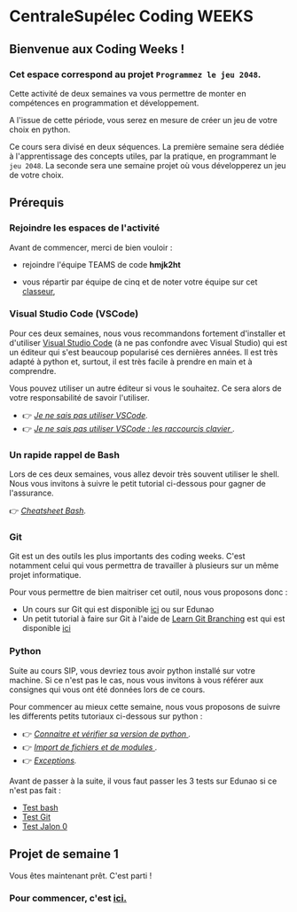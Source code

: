 # CentraleSupélec Coding WEEKS 

## Bienvenue aux Coding Weeks !
### Cet espace correspond au projet `Programmez le jeu 2048`.


Cette activité de deux semaines va vous permettre de monter en compétences en programmation et développement. 

A l'issue de cette période, vous serez en mesure de créer un jeu de votre choix en python.

Ce cours sera divisé en deux séquences. La première semaine sera dédiée à l'apprentissage des concepts utiles, par la pratique, en programmant le `jeu 2048`. La seconde sera une semaine projet où vous développerez un jeu de votre choix.

## Prérequis

### Rejoindre les espaces de l'activité

Avant de commencer, merci de bien vouloir :

- rejoindre l'équipe TEAMS de code **hmjk2ht** 

- vous répartir par équipe de cinq et de noter votre équipe sur cet [classeur](https://centralesupelec.sharepoint.com/:x:/r/sites/CodingWeeks2425Intervenants/Documents%20partages/General/Equipes%20-%202048.xlsx?d=w30206905edaf4c57bc8dc7088f76d073&csf=1&web=1&e=QTpjjI),	



### Visual Studio Code (VSCode)

Pour ces deux semaines, nous vous recommandons fortement d'installer et d'utiliser [Visual Studio Code](https://code.visualstudio.com/) (à ne pas confondre avec Visual Studio) qui est un éditeur qui s'est beaucoup popularisé ces dernières années. Il est très adapté à python et, surtout, il est très facile à prendre en main et à comprendre. 

Vous pouvez utiliser un autre éditeur si vous le souhaitez. Ce sera alors de votre responsabilité de savoir l'utiliser.

* :point_right: _[Je ne sais pas utiliser VSCode](https://github.com/hudelotc/CentraleSupelec_CodingWeeks_2020/blob/main/VisualStudioCode.md)._
* :point_right: _[Je ne sais pas utiliser VSCode : les raccourcis clavier ](https://github.com/LoicPoullain/je-code/blob/master/utiliser-visual-studio-code.md)._

### Un rapide rappel de Bash

Lors de ces deux semaines, vous allez devoir très souvent utiliser le shell. Nous vous invitons à suivre le petit tutorial ci-dessous pour gagner de l'assurance.


:point_right: _[Cheatsheet Bash](https://github.com/hudelotc/CentraleSupelec_CodingWeeks_2020/blob/main/bash.md)._


### Git

Git est un des outils les plus importants des coding weeks. C'est notamment celui qui vous permettra de travailler à plusieurs sur un même projet informatique.

Pour vous permettre de bien maitriser cet outil, nous vous proposons donc :

* Un cours sur Git qui est disponible [ici](https://web.microsoftstream.com/video/ec2b9aa4-f1c4-42dc-994d-f99b767992d1) ou sur Edunao
* Un petit tutorial à faire sur Git à l'aide de [Learn Git Branching](https://learngitbranching.js.org/) est qui est disponible [ici](https://github.com/hudelotc/CentraleSupelec_CodingWeeks_2020/blob/main/Git.md)


### Python

Suite au cours SIP, vous devriez tous avoir python installé sur votre machine. Si ce n'est pas le cas, nous vous invitons à vous référer aux consignes qui vous ont été données lors de ce cours.

Pour commencer au mieux cette semaine, nous vous proposons de suivre les differents petits tutoriaux ci-dessous sur python :

* :point_right: _[Connaitre et vérifier sa version de python ](https://github.com/hudelotc/CentraleSupelec_CodingWeeks_2020/blob/main/pythonversion.md)._
* :point_right: _[Import de fichiers et de modules
 ](https://github.com/hudelotc/CentraleSupelec_CodingWeeks_2020/blob/main/modulespackagespython.md)._
*  :point_right: _[Exceptions](https://github.com/hudelotc/CentraleSupelec_CodingWeeks_2020/blob/main/exceptions.md)._


 Avant de passer à la suite, il vous faut passer les 3 tests sur Edunao si ce n'est pas fait :
 
*  [Test bash](https://centralesupelec.edunao.com/mod/quiz/view.php?id=174353) 
*  [Test Git](https://centralesupelec.edunao.com/mod/quiz/view.php?id=174352)
*  [Test Jalon 0](https://centralesupelec.edunao.com/mod/quiz/view.php?id=174354)
 







## Projet de semaine 1



Vous êtes maintenant prêt. C'est parti !



### Pour commencer, c'est [ici.](./TemplateProject_2048.md)


